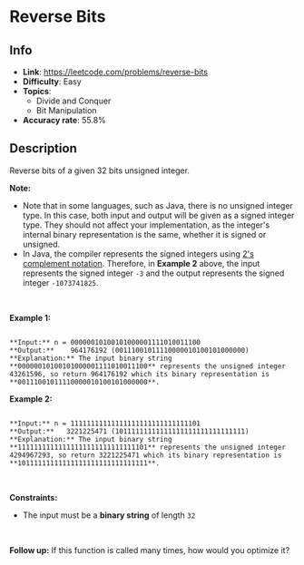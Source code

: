 # Reverse Bits

## Info  
- **Link**: https://leetcode.com/problems/reverse-bits
- **Difficulty**: Easy  
- **Topics**:   
    - Divide and Conquer
    - Bit Manipulation
- **Accuracy rate**: 55.8%  

## Description  
    
Reverse bits of a given 32 bits unsigned integer.


**Note:**


* Note that in some languages, such as Java, there is no unsigned integer type. In this case, both input and output will be given as a signed integer type. They should not affect your implementation, as the integer's internal binary representation is the same, whether it is signed or unsigned.
* In Java, the compiler represents the signed integers using [2's complement notation](https://en.wikipedia.org/wiki/Two%27s_complement). Therefore, in **Example 2** above, the input represents the signed integer `-3` and the output represents the signed integer `-1073741825`.


 


**Example 1:**



```

**Input:** n = 00000010100101000001111010011100
**Output:**    964176192 (00111001011110000010100101000000)
**Explanation:** The input binary string **00000010100101000001111010011100** represents the unsigned integer 43261596, so return 964176192 which its binary representation is **00111001011110000010100101000000**.

```

**Example 2:**



```

**Input:** n = 11111111111111111111111111111101
**Output:**   3221225471 (10111111111111111111111111111111)
**Explanation:** The input binary string **11111111111111111111111111111101** represents the unsigned integer 4294967293, so return 3221225471 which its binary representation is **10111111111111111111111111111111**.

```

 


**Constraints:**


* The input must be a **binary string** of length `32`


 


**Follow up:** If this function is called many times, how would you optimize it?


  
    